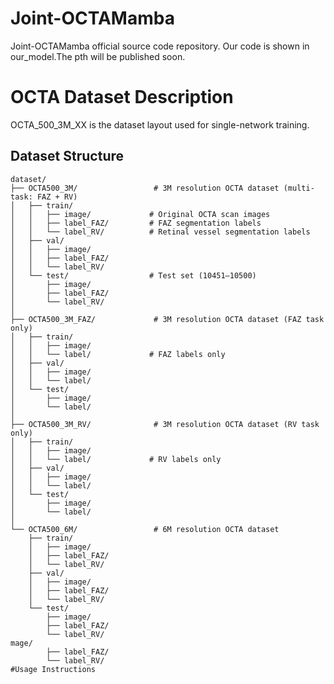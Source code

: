 # Joint-OCTAMamba
Joint-OCTAMamba official source code repository.
Our code is shown in our_model.The pth will be published soon.
# OCTA Dataset Description
OCTA_500_3M_XX is the dataset layout used for single-network training.
## Dataset Structure
```
dataset/
├── OCTA500_3M/                 # 3M resolution OCTA dataset (multi-task: FAZ + RV)
│   ├── train/
│   │   ├── image/             # Original OCTA scan images
│   │   ├── label_FAZ/         # FAZ segmentation labels
│   │   └── label_RV/          # Retinal vessel segmentation labels
│   ├── val/
│   │   ├── image/
│   │   ├── label_FAZ/
│   │   └── label_RV/
│   └── test/                  # Test set (10451–10500)
│       ├── image/
│       ├── label_FAZ/
│       └── label_RV/
│
├── OCTA500_3M_FAZ/             # 3M resolution OCTA dataset (FAZ task only)
│   ├── train/
│   │   ├── image/
│   │   └── label/             # FAZ labels only
│   ├── val/
│   │   ├── image/
│   │   └── label/
│   └── test/
│       ├── image/
│       └── label/
│
├── OCTA500_3M_RV/              # 3M resolution OCTA dataset (RV task only)
│   ├── train/
│   │   ├── image/
│   │   └── label/             # RV labels only
│   ├── val/
│   │   ├── image/
│   │   └── label/
│   └── test/
│       ├── image/
│       └── label/
│
└── OCTA500_6M/                 # 6M resolution OCTA dataset
    ├── train/
    │   ├── image/
    │   ├── label_FAZ/
    │   └── label_RV/
    ├── val/
    │   ├── image/
    │   ├── label_FAZ/
    │   └── label_RV/
    └── test/
        ├── image/
        ├── label_FAZ/
        └── label_RV/
mage/
        ├── label_FAZ/
        └── label_RV/
#Usage Instructions
